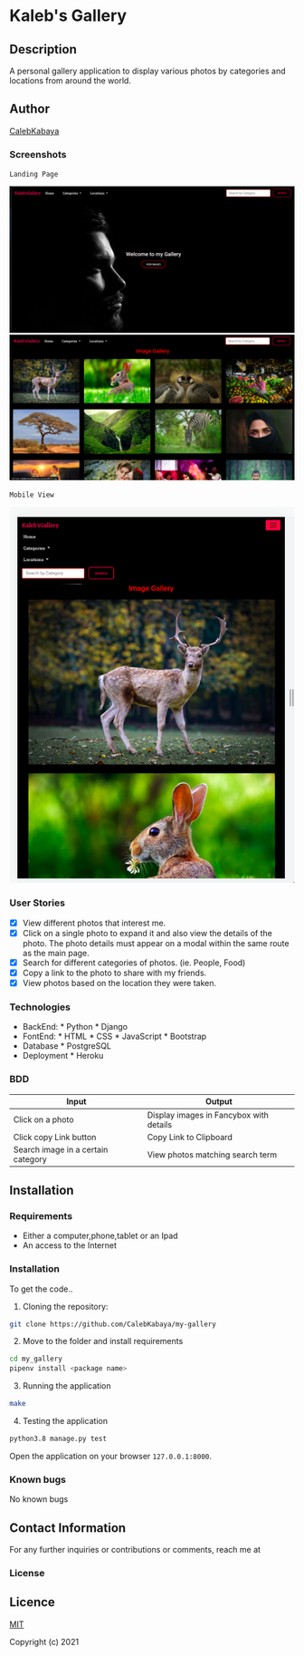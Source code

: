 # Kaleb's Gallery

## Description

A personal gallery application to display various photos by categories and locations from around the world.
## Author

[CalebKabaya](https://github.com/CalebKabaya/)

### Screenshots

```
Landing Page
```
<img src="./static/images/2.png">
<img src="./static/images/3.png">

```
Mobile View
```
<img src="./static/images/4.png">



### User Stories
+ [x] View different photos that interest me.
+ [x] Click on a single photo to expand it and also view the details of the photo. The photo details must appear on a modal within the same route as the main page.
+ [x] Search for different categories of photos. (ie. People, Food)
+ [x] Copy a link to the photo to share with my friends.
+ [x] View photos based on the location they were taken.

### Technologies
* BackEnd:
      * Python
      * Django
* FontEnd:
      * HTML
      * CSS
      * JavaScript
      * Bootstrap
* Database
      * PostgreSQL
* Deployment
      * Heroku   

### BDD
| Input              | Output                     |
|---------------     |---------------             |
| Click on a photo   | Display images in Fancybox with details |
| Click copy Link button| Copy Link to Clipboard      |
| Search image in a certain category| View photos matching search term|

## Installation
### Requirements

* Either a computer,phone,tablet or an Ipad
* An access to the Internet


### Installation
To get the code..

1. Cloning the repository:
  ```bash
  git clone https://github.com/CalebKabaya/my-gallery
  ```
2. Move to the folder and install requirements
  ```bash
  cd my_gallery
  pipenv install <package name>
  ```
3. Running the application

  ```bash
  make
  ```
4. Testing the application
  ```bash
  python3.8 manage.py test
  ```
Open the application on your browser `127.0.0.1:8000`.
### Known bugs
No known bugs

## Contact Information

For any further inquiries or contributions or comments, reach me at 
### License

## Licence

[MIT](license)

Copyright (c) 2021
